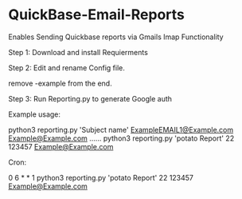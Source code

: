 # QuickBase-Email-Reports
Enables Sending Quickbase reports via Gmails Imap Functionality 


Step 1:
Download and install Requierments

Step 2:
Edit and rename Config file.

remove -example from the end.

Step 3:
Run Reporting.py to generate Google auth

Example usage:

python3 reporting.py 'Subject name' <ReportID> <TableID> ExampleEMAIL1@Example.com Example@Example.com ......
python3 reporting.py 'potato Report' 22 123457 Example@Example.com 

Cron:

0 6 * * 1 python3 reporting.py 'potato Report' 22 123457 Example@Example.com 

